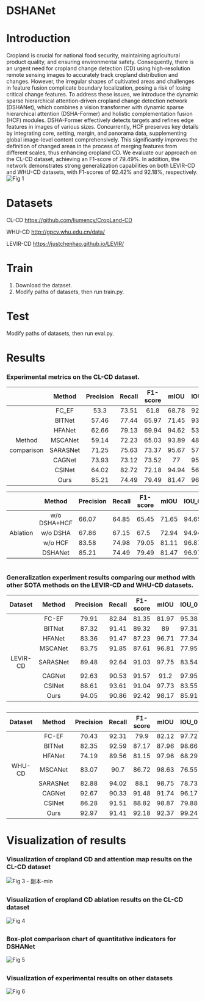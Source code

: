 # DSHANet

# Introduction
Cropland is crucial for national food security, maintaining agricultural product quality, and ensuring environmental safety. Consequently, there is an urgent need for cropland change detection (CD) using high-resolution remote sensing images to accurately track cropland distribution and changes. However, the irregular shapes of cultivated areas and challenges in feature fusion complicate boundary localization, posing a risk of losing critical change features. To address these issues, we introduce the dynamic sparse hierarchical attention-driven cropland change detection network (DSHANet), which combines a vision transformer with dynamic sparse hierarchical attention (DSHA-Former) and holistic complementation fusion (HCF) modules. DSHA-Former effectively detects targets and refines edge features in images of various sizes. Concurrently, HCF preserves key details by integrating core, setting, margin, and panorama data, supplementing global image-level content comprehensively. This significantly improves the definition of changed areas in the process of merging features from different scales, thus enhancing cropland CD. We evaluate our approach on the CL-CD dataset, achieving an F1-score of 79.49%. In addition, the network demonstrates strong generalization capabilities on both LEVIR-CD and WHU-CD datasets, with F1-scores of 92.42% and 92.18%, respectively.
![Fig 1](https://github.com/user-attachments/assets/843f0832-e5fb-4617-aeb8-c1f26900b941)

# Datasets 
CL-CD  https://github.com/liumency/CropLand-CD  

WHU-CD  http://gpcv.whu.edu.cn/data/  

LEVIR-CD  https://justchenhao.github.io/LEVIR/ 

#
# Train 
1. Download the dataset.
2. Modify paths of datasets, then run train.py.
   
#
# Test
Modify paths of datasets, then run eval.py.

#
# Results

### Experimental metrics on the CL-CD dataset.
|            |  Method  | Precision | Recall | F1-score | mIOU  | IOU_0 | IOU_1 |  OA   | Kappa |
| :--------: | :------: | :-------: | :----: | :------: | :---: | :---: | :---: | :---: | :---: |
|            |  FC_EF   |   53.3    | 73.51  |   61.8   | 68.78 | 92.84 | 44.71 | 93.24 | 58.19 |
|            |  BITNet  |   57.46   | 77.44  |  65.97   | 71.45 | 93.69 | 49.22 | 94.05 | 62.79 |
|            |  HFANet  |   62.66   | 79.13  |  69.94   | 94.62 | 53.77 | 74.2  | 94.94 | 67.21 |
|   Method   | MSCANet  |   59.14   | 72.23  |  65.03   | 93.89 | 48.18 | 71.04 | 94.22 | 61.91 |
| comparison | SARASNet |   71.25   | 75.63  |  73.37   | 95.67 | 57.95 | 76.81 | 95.92 | 71.16 |
|            |  CAGNet  |   73.93   | 73.12  |  73.52   |  77   | 95.86 | 58.13 | 96.08 | 71.41 |
|            |  CSINet  |   64.02   | 82.72  |  72.18   | 94.94 | 56.47 | 75.7  | 95.25 | 69.63 |
|            |   Ours   |   85.21   | 74.49  |  79.49   | 81.47 | 96.97 | 65.97 | 97.14 | 77.96 |

|          |    Method    | Precision | Recall | F1-score | mIOU  | IOU_0 | IOU_1 | OA    | Kappa |
| :------: | :----------: | --------- | ------ | -------- | ----- | ----- | ----- | ----- | ----- |
|          | w/o DSHA+HCF | 66.07     | 64.85  | 65.45    | 71.65 | 94.65 | 48.65 | 94.91 | 62.7  |
| Ablation |   w/o DSHA   | 67.86     | 67.15  | 67.5     | 72.94 | 94.94 | 50.95 | 95.19 | 64.91 |
|          |   w/o HCF    | 83.58     | 74.98  | 79.05    | 81.11 | 96.87 | 65.36 | 97.04 | 77.46 |
|          |   DSHANet    | 85.21     | 74.49  | 79.49    | 81.47 | 96.97 | 65.97 | 97.14 | 77.96 |

#
### Generalization experiment results comparing our method with other SOTA methods on the LEVIR-CD and WHU-CD datasets.
| Dataset  |  Method  | Precision | Recall | F1-score | mIOU  | IOU_0 | IOU_1 |  OA   | Kappa |
| :------: | :------: | :-------: | :----: | :------: | :---: | :---: | :---: | :---: | :---: |
|          |  FC-EF   |   79.91   | 82.84  |  81.35   | 81.97 | 95.38 | 68.56 | 95.8  | 78.99 |
|          |  BITNet  |   87.32   | 91.41  |  89.32   |  89   | 97.31 | 80.7  | 97.59 | 87.96 |
|          |  HFANet  |   83.36   | 91.47  |  87.23   | 96.71 | 77.34 | 87.03 | 97.04 | 85.56 |
|          | MSCANet  |   83.75   | 91.85  |  87.61   | 96.81 | 77.95 | 87.38 | 97.13 | 85.99 |
| LEVIR-CD | SARASNet |   89.48   | 92.64  |  91.03   | 97.75 | 83.54 | 90.64 | 97.98 | 89.9  |
|          |  CAGNet  |   92.63   | 90.53  |  91.57   | 91.2  | 97.95 | 84.45 | 98.16 | 90.53 |
|          |  CSINet  |   88.61   | 93.61  |  91.04   | 97.73 | 83.55 | 90.64 | 97.96 | 89.89 |
|          |   Ours   |   94.05   | 90.86  |  92.42   | 98.17 | 85.91 | 92.05 | 98.36 | 91.5  |
##

| Dataset |  Method  | Precision | Recall | F1-score | mIOU  | IOU_0 | IOU_1 |  OA   | Kappa |
| :-----: | :------: | :-------: | :----: | :------: | :---: | :---: | :---: | :---: | :---: |
|         |  FC-EF   |   70.43   | 92.31  |   79.9   | 82.12 | 97.72 | 66.53 | 97.82 | 78.77 |
|         |  BITNet  |   82.35   | 92.59  |  87.17   | 87.96 | 98.66 | 77.26 | 98.72 | 86.5  |
|         |  HFANet  |   74.19   | 89.56  |  81.15   | 97.96 | 68.29 | 83.12 | 98.04 | 80.13 |
| WHU-CD  | MSCANet  |   83.07   |  90.7  |  86.72   | 98.63 | 76.55 | 87.59 | 98.69 | 86.03 |
|         | SARASNet |   82.88   | 94.02  |   88.1   | 98.75 | 78.73 | 88.74 | 98.81 | 87.47 |
|         |  CAGNet  |   92.67   | 90.33  |  91.48   | 91.74 | 96.17 | 84.3  | 99.21 | 91.07 |
|         |  CSINet  |   86.28   | 91.51  |  88.82   | 98.87 | 79.88 | 89.38 | 98.92 | 88.25 |
|         |   Ours   |   92.97   | 91.41  |  92.18   | 92.37 | 99.24 | 85.5  | 99.27 | 91.8  |



#
# Visualization of results

### Visualization of cropland CD and attention map results on the CL-CD dataset
![Fig 3 - 副本-min](https://github.com/user-attachments/assets/a0936a8c-2c12-47a9-9c5c-d44815828a67)



##
### Visualization of cropland CD ablation results on the CL-CD dataset
![Fig 4](https://github.com/user-attachments/assets/d1975e05-a2d7-4ac2-8c3f-bdf58d804554)

##
### Box-plot comparison chart of quantitative indicators for DSHANet
![Fig 5](https://github.com/user-attachments/assets/e87b5bc0-a8fc-4716-b269-9e2d9e6e0c74)

##
### Visualization of experimental results on other datasets
![Fig 6](https://github.com/user-attachments/assets/fc78ebc8-7bd6-4159-ba30-0084e3f74ed2)








